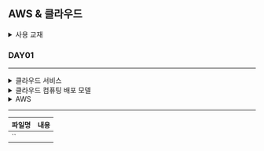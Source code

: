 ## AWS & 클라우드

<details>
<summary>사용 교재</summary>

![](./images/그림과%20실습으로%20배우는%20도커%20&%20쿠버네티스.png)

</details>

### DAY01

---

<details>
<summary> 클라우드 서비스 </summary>

* 클라우드 서비스란?
  * 컴퓨터 사용 정보 처리를 자신이 보유한 PC가 아닌, 인터넷 '너머'에 존재하는 클라우드 사업자 컴퓨터에서 처리하는 서비스
  * 공유 구성이 가능한 컴퓨팅 리소스(네트워크, 서버, 스토리지, 애플리케이션 서비스) 통합 통해 어디서나 간편하게, 요청에 따라 네트워크 통해 접근하는 것이 가능하게 하는 모델
* 온-프레미스 소프트웨어(On-Premises software)
  * 소프트웨어를 서버에 직접 설치에 사용하는 방식 -> 클라우드 환경과 대조됨
  * 클라우드 컴퓨팅 기술이 나오기 전까지 기업 인프라 구축의 일반적인 방식
  * 서버와 기타 H/W 인프라 구축비용 및 유지보수 비용, S/W 라이선스 지불 비용 증가
  * 구축 수개월 이상 걸리고 비용 또한 많이 들어감
* IaaS(Infrastructure as a Service)
  * CPU나 H/W등 컴퓨팅 리소스를 네트워크를 통해 서비스로 제공하는 모델
  * 클라우드 사업자가 보유하는 물리적 서버의 CPU, 메모리, 스토리지 등 하드웨어 자원을 소프트웨어적으로 나누어 사용자에게 제공 -> 자유롭게 스케일 업/다운 가능
  * 물리적 인프라 구축 및 유지보수와 관련된 비용과 복잡성을 상당부분 없애줌
  * 예: Compute Engine, Cloud Storage
* PaaS(Platform as a Service)
  * H/W, S/W, 인프라가 포함된 완전한 클라우드 플랫폼 제공 클라우드 컴퓨팅 형태
  * 애플리케이션 개발 및 실행 환경과 서비스 개발, 배포, 관리 가능한 개발 툴 제공
  * 개발 환경 처음부터 구축하는 것은 많은 시간 소요
  * Java, PHP, Ruby 등 프로그래밍 언어 지원하는 실행 환경/DB 미리 준비되어 제공
  * 예: Cloud Run, App Engine
* SaaS(Software as a Service)
  * 고객이 이미 구축된 소프트웨어에 사용료를 지불하면서 이용하는 형태
  * 클라우드 애플리케이션과 기본 IT 인프라 및 플랫폼을 인터넷 브라우저 통해 최종 사용자에게 제공하는 클라우드 컴퓨팅 형태
  * 서비스 성능은 인터넷 연결 속도에 따라 달라짐 -> 고속 네트워크 하드웨어 투자
  * 고객이 인터넷 통해 앱만 연결하면 제공업체가 다른 모든 작업 수행
  * 예: Google Workspace, iCloud, Google Drive, 네이버MYBOX

</details>
<details>
<summary> 클라우드 컴퓨팅 배포 모델 </summary>

* 퍼블릭 클라우드(Public Cloud)
  * 일반 대중, 개인이나 기업에서 사용하기 위해 프로비저닝된 클라우드 인프라
  * 일반적으로 쓰는 클라우드 형태
  * 수요가 유동적인 기업, Gmail, Office 365 같은 공용 어플리케이션, 에어비앤비, 넷플릭스 등 세계적으로 서비스를 빠르게 확장할 때 적합한 모델
  * 대규모 클라우드 제공업체(AWS, Microsoft, Google) 중 한 곳에 의해 호스팅
  * 인터넷 통해 IT 리소스와 서비스(IaaS, PaaS, SaaS) 제공
  * 장점
    * 물리적 서버 구매, 설치 필요 없음 -> 비용 절약
    * 필요할 때 필요한 만큼 사용 가능함 -> 단순성
    * 서버 운영 및 유지보수 (O&M) 부담 없음 -> 총 소유비용 (TCO) 절감
  * 단점
    * 불특정 다수의 액세스에 대한 무단 액세스 또는 크랙 위험 발생 쉬움
    * 서비스 내용이 미리 정해져 있음 -> 없는 서비스 사용 위한 다른 추가 작업 수행 필요
    * 회사 사정으로 서비스 갑자기 중단될 가능성 있음
    * 중요한 데이터 클라우드에 남아 있으면 손상 발생 가능
* 프라이빗 클라우드(Private Cloud)
  * 단일 조직 전용 클라우드 환경을 제공하는 클라우드 컴퓨팅 모델
  * 해당 조직의 방화벽 뒤에서 사내 IT팀이 내부적으로 운영
  * 주로 기업이 이용하기 때문에 기업용 클라우드 유형으로 분류
  * 온프레미스 프라이빗 클라우드 -> 자사 전용 클라우드 환경 구축 및 운영 형태
  * 호스티스 프라이빗 클라우드 -> 클라우스 제공업체가 사용자별 환경 제공 형태
  * 장점
    * 조직 인트라넷 또는 사업자 데이터 센터에 구성되며 데이터는 모두 방화벽으로 보호
    * 최고 수준 보안 적용된 클라우드 솔루션
  * 단점
    * 서버와 기타 H/W의 인프라 구축 비용 및 유지보수 비용, S/W 라이선스 지불 비용 증가
* 커뮤니티 클라우드(Community Cloud)
  * 공통 목적 가진 특정 기업들이 클라우드 시스템 형성하여 데이터센터에서 공동 운영 형태
  * 단일 조직이 이용하는 Private Cloud를 몇몇 조직이 같이 공유하는 클라우드
  * 그룹사의 Family들끼지 Public Cloud 장점 수용 / Pirvate Colud 장점 수용
  * 퍼블릭 클라우드와 프라이빗 클라우드의 중간적인 형태
* 하이브리드 클라우드(Hybrid Cloud)
  * 네트워크 연결 통해 하나 이상의 퍼블릭 클라우드 및 프라이빗 클라우드 환경 결합
  * 서로 다른 클라우드 환경 간 데이터와 애플리케이션 공유할 수 있는 클라우드 컴퓨팅 환경
  * 기업의 중요한 데이터는 보안이 보장된 프라이빗 클라우드에 저장
  * 제한없이 클라우드의 인프라를 필요로 하는 기술들은 퍼블릭 클라우드
  * VPN과 Express Connect (P2P 전용 연결)라는 두 가지 방법으로 연결
  * 장점
    * 프라이빗 클라우드와 퍼블릭 클라우드의 장점을 모두 가짐
    * 확장성이 뛰어나고 저장공간이 무제한이며 결제 모델이 유연해 경제적
    * 클라우드 리소스 더 유연하게 사용, 더 강력하게 통제, 보안 철저
  * 단점
    * 사내 하드웨어와 필요한 추가 소프트웨어 및 도구에 계속 투자하고 유지보수
    * IT팀과 비즈니스 사용자 모두에게 새로운 기술 전문성이 필요
    * 클라우드 환경도 복잡
* 멀티 클라우드(Multi Cloud)
  * 다수의 퍼블릭 클라우드 의미
  * 여러 클라우드 공급자의 퍼블릭 클라우드 통합
  * 하이브리드 클라우드 <-> 멀티클라우드 : 개념은 다름!!!

</details>
<details>
<summary> AWS </summary>
<ul>
<details>
<summary> AWS(Amazon Web Services) </summary>

* AWS란?
  * 웹사이트 통해 제공 서비스로 일상에서 이용하는 많은 인터넷 서비스 -> Web Services
  * 컴퓨팅 자원(Computing resources) 빌려 줌으로써 실제 컴퓨터 없이도 컴퓨터 자원 이용할 수 있게 해 주는 서비스
  * 24시간 원격 접속 가능한 서버 통해 컴퓨팅 자원 활용
* AWS 용도 및 특징
  * 실시간 데이터(raw data) 처리
  * 배치 데이터(batch data) 처리
  * 사용자 친화적 -> 누구나 간단하게 구축 가능
  * 저렴한 비용 (GCP, Azure보다 상대적)
  * 민첩성, 즉각적 탄력성
  * 개방성과 유연성
  * 뛰어난 보안
  * 확장성

</details>
<details>
<summary> AWS 제공 서비스/리소스 - Compting Service </summary>

* EC2 (Elastice Compute Cloud)
  * AWS에서 가장 기본적 널리 쓰이는 인프라
  * 물리 환경의 컴퓨터처럼 컴퓨팅 리소스 제공하는 서비스
  * 컴퓨팅 파워의 규모 자유자재로 변경 가능
  * 가상머신으로 제공 -> 인스턴스(Instance)라 함
  * 안전성 위해 리전(Reion)과 가용 영역(Availability Zone)에 걸쳐 배포
* Auto Scaling
  * 트래픽 따라 EC2 인스턴스들 자동 확장/ 제거 서비스
  * 특정 트래픽 초과 시 자동 EC2 인스턴스 생성
  * 트래픽 감소 시 생된된 EC2 인스턴스 삭제
* Lambda(Serverless Computing)
  * 모든 유형의 애플리케이션이나 백엔드 서비스에 대한 코드를 별도의 관리 없이 실행하는 서비스
  * 사용자는 서버 걱정없이 코드만으로 서비스 실행
  * serverless 아키텍쳐 구현에 사용
  * 서버 및 운영 체제 유지 보수, 용량 프로비저닝 및 자동 확장, 코드 모니터링 및 로깅과 같은 컴퓨팅 리소스의 모든 관리를 자체적으로 수행
  * Lambda 사용하는 언어 중 하나로 코드 제공만 하면 됨
* Lightsail
  * 주어진 리소스 옵션(Ubuntu, Node, Lamp stack, Nginx, WordPress, Django. etc) 중 하나 택하여 단일 가상 서버를 쉽게 설정
  * 프로젝트를 빠르게 시작하는 데 필요한 가상머신, SSD기반 스토리지, 데이터 전송, DNS관리, 정적IP가 포함
* WorkSpaces
  * 데스크톱 가상화 서비스로 사내 PC 가상화로 구성
  * 문서 및 데이터 개인 PC 보관하지 않고 서버 보관 관리
  * 하드웨어 인벤토리, OS 버전 및 패치, 가상 데스크톱 인프라(VDI)를 관리하는 복잡성 제거, PC 제공 전략 간소화
* ECS (EC2 Container Service)
  * 클라우드 서버인 EC2를 Docker 컨테이너로 관리 가능하도록 나온 서비스
  * 고도로 안전하고, 안정적이고, 확장 가능한 방식
* EB (Elastice Beanstalk)
  * Java, .NET, PHP, Node.js, Python, Ruby, Go, Docker를 사용하여 Apache, Nginx, Passenger, IIS와 같은 친숙한 서버에서 개발된 웹 애플리케이션 및 서비스를 간편하게 배포 조정할 수 있는 서비스
  * 간단한 서비스 배포용으로 사용
  * 코드 업로드 하면 용량 프로비저닝, 로드 밸런싱, AutoScaling부터 시작하여 애플리케이션 상태 모니터링에 이르기까지 자동 처리
  * Heroku와 비슷한 PaaS 같은 서비스. 정확히 PaaS는 아니지만 앱을 배포하는 점에 있어서 더 수월한 서비스
  * Lightsail과 비슷한 범주

</details>
<details>
<summary> AWS 제공 서비스/리소스 - Networking Service </summary>

* VPC(Virtual Private Cloud)
  * 클라우드 가상 네트워크 구축 서비스
  * IP 주소 범위 선택, 서브넷 생성, 라우팅 테이블 및 네트워크 게이트웨이 구성 등 가상 네트워킹 환경 완벽하게 제어할 수 있고, VPC에서 IPv4와 IPv6를 모두 사용하여 리소스와 애플리케이션에 안전하고 쉽게 액세스할 수 있음
* Route53
  * Domain Name System (DNS) 도메인 관리/설정 서비스 (이름만 색다르지 보통 웹서버의 dns 구성과 같다.)
  * 도메인 이름 구매/관리, 도메인에 대한 DNS 설정 자동으로 구성
  * 사용자를 AWS외부 인프라로 전달하는 서비스 가능
  * EC2 인스턴스, Elastic 로드 밸런서, S3 저장소 등 AWS 서비스 인프라에 효과적으로 연결
* Direct Connect
  * 기존 On-Premise의 인프라와 AWS간 연결을 쉽게 설정할 수 있는 클라우드 서비스 솔루션
  * 전용선을 구성하여 낮은 지연 시간으로 데이터 및 정보를 공유할 수 있게 하는 서비스 제공
  * AWS-On-Premise를 연결하는 전용 네트워크 선 서비스
* ELB(Elastic Load Balancing)
  * 접속량이 많을 경우 L4 서비스(load balancing) 트래픽을 분산해주는 역활을 하여 고가용성 서비스 구축 서비스
  * 들어오는 애플리케이션 트래픽을 Amazon EC2 인스턴스, 컨테이너, IP 주소, Lambda 함수와 같은 여러 대상에 자동 분산

</details>
<details>
<summary> AWS 제공 서비스/리소스 - Storage Service </summary>

* ColudFront
  * 데이터, 동영상, 애플리케이션 및 API를 전 세계 고객에게 안전하게 전송하는 고속 글로벌 콘텐츠 전송 네트워크(CDN) 서비스
  * AWS의 CDN(Content Delivery Network, 콘텐츠 전송 네트워크)
  * S3, EC2, Elastic Load Balancing, Route 53 등과 같은 AWS 서비스와 통합 운영
  * 리전에 상관없이 엣지 로케이션 기준으로 가장 가까운 곳에서 파일 캐시를 가져오기 때문에 속도도 빠르며 비용도 EC2 혹은 S3로 서비스를 제공하는것 보다 더 저렴
* Transit Gateway
  * VPC 및 계정 연결 손쉽게 확장
  * VPC와 온프레미스 네트워크 단일 게이트웨이에 연결 지원 서비스
* S3 (Simple Storage Service)
  * 정적 파일 스토리지 서비스 (사진, 비디오, 문서 등 또는 frontend 코드, Lambda 함수 코드 해당)
  * 사용자는 URL을 통해 파일을 사용
  * 다른 유저들의 액세스를 컨트롤할 수 있는 기능 제공
  * HTTP 프로토콜과 연동되어 정적 사이트 호스팅
  * CloudFront 구성하면 S3에 저장된 정적 파일이 CDN을 통해 더 효율적으로 빠르게 보급되는 장점
* EBS (Elastic Block Store)
  * EC2 인스턴스에 장착하여 사용할 수 있는 가상 저장 장치 (HDD 나 SSD 처럼 가상 컴퓨터에 장착한 저장장치)
  * EC2 인스턴스 제공 기본 용량보다 더 사용해야 할 때, 운영체제 중단시키지 않고 자유롭게 늘리고 싶을 때, 영구적인 데이터 보관 필요할 때, RAID 등의 고급 기능 필요할 때 사용
  * EC2에 설치된 OS에서 그냥 일반적인 하드디스크 또는 SSD처럼 인식되어 원하는 크기로 만들 수 있고, 성능 (IOPS)또한 원하는 수치로 설정할 수 있으며 사용자가 삭제하기 전까지 데이터가 안전하게 유지
  * EBS를 연결하여 EBS에 파일을 저장한다면 EC2 인스턴스와 관계 없이 영구적으로 보관이 가능
* Glacier
  * 데이터 보관, 백업 및 아카이브를 위한 스토리지 서비스
  * 저장에만 특화되어있는 저렴한 스토리지 서비스
  * 거의 무제한으로 데이터를 저장 가능
  * 저장하고 꺼내는데 3시간-5시간 걸린다는 특징
  * S3에서 -> Glacier로 백업을 자동 생성하도록 설정 가능
  * 스토리지 비용이 저렴하며 데이터에 밀리초 만에 액세스해야 할 필요가 없다면 이 제품 사용
* Storage Gateway
  * On-Premise에 있는 데이터를 클라우드로 저장 보관하기 위한 게이트웨이 연결 서비스
* Snowball
  * Import/Export 서비스를 통해 대량의 데이터를 AWS로 이전할 때 네트워크로 전송하지 않고 디스크나 스토리지에 저장하여 물리적으로 전달하고 이를 업로드 하여 주는 서비스
  * 대량의 데이터를 AWS로 업로드 할 때 유용

</details>
<details>
<summary> AWS 제공 서비스/리소스 - Database Service </summary>

* RDS(Relational DB Service)
  * 관계형 데이터베이스 이용할 수 있는 서비스
  * DB 설정, 패치, 백업 등 시간 소모적인 관리 작업 처리
  * RDBMS 클라우드 서비스 : Amazon Aurora, MySQL, MariaDB, PostgreSQL, Oracle, SQL Server등을 지원
* DynamoDB
  * 어떠한 규모에서도 10ms 미만 성능 제공하는 key-value 형태의 NoSQL 데이터베이스 서비스
  * 데이터 규모와 관계없이 데이터 저장 및 검색, 어떤 수준의 요청 트래픽이라도 처리할 수 있는 데이터베이스 테이블을 생성할 수 있음
* ElasticCache
  * Database Caching 서비스
  * Memcached, Redis 호환 지원
* DocumentDB
  * MongoDB와 호환되는 데이터베이스를 쉽게 설정, 운영 및 조정할 수 있는 데이터베이스 서비스

</details>
<details>
<summary> AWS 제공 서비스/리소스 - Management Tools </summary>

* CloudWatch
  * AWS 서비스들을 모니터링, 알람 받는 설정들 할 수 있는 서비스
  * 특정 금액 초과할 경우 알람을 받거나 EC2의 CPU 사용률등의 알람
* CloudFormation
  * AWS 서비스 생성 및 배포 자동화 템플릿 서비스
  * 다양한 서비스들을 이용하여 아키텍쳐 구현시 미리 만들어놓은 템플릿(JSON)을 이용하여 생성, 직접 템플릿 작성하여 관리 가능
* IAM
  * Identity and Access Management 약자
  * AWS 리소스 액세스 안전하게 제어할 수 있는 서비스
  * 사용자 및 애블리케이션별 제어 권한 설정

</details>
<details>
<summary> AWS 제공 서비스/리소스 - Analytics Platform </summary>

* Kinesis
  * 대량의 데이터를 저장 분류할 수 있는 서비스
  * 다양한 규모의 스트리밍 데이터를 비용 효율적 처리할 수 있는 기능
* Redshift
  * 효율적으로 비용 및 데이터 분석할 수 있는 빠르고 확장 가능한 데이터 웨어하우스
  * 기계학습, 다량 병렬 쿼리 실행, 고성능 디스크의 열 기반 스토리지를 사용하여 다른 데이터 웨어하우스 보다 10배 빠른 성능 제공
  * 몇백 GB부터 페타바이트 규모 이상의 데이터 세트에 최적화
* EMR
  * Elastic MapReduce
  * 저장된 대량 데이터를 분류하고 분석하여 필요한 정보 추출 서비스

</details>
<details>
<summary> AWS 제공 서비스/리소스 - Application Service </summary>

* CloudSearch
  * 검색서비스로 손 쉽게 중요 정보를 모바일로 전달
  * SWF: 워크플로우 서비스
  * SQS: 큐서비스 활용한 대량 데이터 제공 서비스
* SES (Simple Email Services)
  * 외부로 대량의 메일을 발송하는 서비스
* Elastice Transcoder
  * 동영상을 인코딩 할 수 있는 서비스

</details>
<details>
<summary> AWS 제공 서비스/리소스 - AWS 가격정책 </summary>

* On-Demand
  * 기본적 사용하는 과금 방식, 사용한 시간 만큼 비용 지불하는 형태
* Reserved
  * 일정 기간 인스턴스 사용 약속하고, 그에 대한 할인 적용받는 방식
* Spot
  * 입찰 방식의 사용방법, 사용자가 입찰 가격을 제시해놓으면 아마존에서 남는 인스턴스들에 대해서 Spot 가격 책정
  * 가격이 입찰가격 내로 들어오면 인스턴스 기동되는 방식
  * 입찰 가격이 넘어가면 자동으로 Spot Instance는 다시 종료
  * 항상 실행시키는 업무가 아닌 특정 작업 배치 돌릴 서버용도 사용 적합

</details>
<details>
<summary> AWS 글로벌 인프라 </summary>

* 글로벌 서비스
  * 한국 미국 영국 상관없이 전세계에서 공통적으로 사용하는 인프라
* 구성
  * 리전(Region)
  * 가용영역(AZ, Availability Zones)
  * 엣지 로케이션(Edge Location)
  * 리전 엣지 캐시(Regional Edge Cache)

</details>
</ul>
</details>

---

| 파일명 | 내용 |
| ------ | ---- |
| ``     |      |
